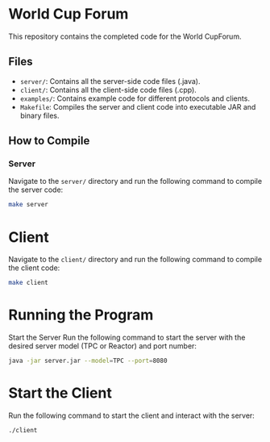 # World Cup Forum

This repository contains the completed code for the World CupForum.

## Files

- `server/`: Contains all the server-side code files (.java).
- `client/`: Contains all the client-side code files (.cpp).
- `examples/`: Contains example code for different protocols and clients.
- `Makefile`: Compiles the server and client code into executable JAR and binary files.

## How to Compile

### Server

Navigate to the `server/` directory and run the following command to compile the server code:

```bash
make server
```
# Client

Navigate to the `client/` directory and run the following command to compile the client code:

```bash
make client
```
# Running the Program
Start the Server
Run the following command to start the server with the desired server model (TPC or Reactor) and port number:

```bash
java -jar server.jar --model=TPC --port=8080
```
# Start the Client
Run the following command to start the client and interact with the server:
```bash
./client
```
